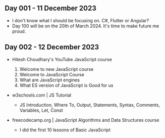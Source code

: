 ## Day 001 - 11 December 2023
- I don't know what I should be focusing on. C#, Flutter or Angular?
- Day 100 will be on the 20th of March 2024. It's time to make future me proud.

## Day 002 - 12 December 2023
- Hitesh Choudhary's YouTube JavaScript course
  1. Welcome to new JavaScript course
  2. Welcome to JavaScript Course
  3. What are JavaScript engines
  4. What ES version of JavaScript is Good for us
 
- w3schools.com | JS Tutorial
  - JS Introduction, Where To, Output, Statements, Syntax, Comments, Variables, Let, Const

- freecodecamp.org | JavaScript Algorithms and Data Structures course
  - I did the first 10 lessons of Basic JavaScript
